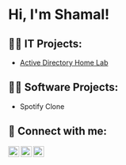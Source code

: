 <h1>Hi, I'm Shamal! <br/>

<h2>👨‍💻 IT Projects:</h2>


  - [Active Directory Home Lab](https://github.com/shamalek/Home-lab-running-AD-adding-user-using-powershell)

<h2>👨‍💻 Software Projects: </h2>

 <ul> 
 <li>Spotify Clone</li>
 </ul>





<h2> 🤳 Connect with me:</h2>


[<img align="left" alt="Shamalek | Twitter" width="22px" src="https://cdn.jsdelivr.net/npm/simple-icons@v3/icons/twitter.svg" />][twitter]
[<img align="left" alt="Shamalek | LinkedIn" width="22px" src="https://cdn.jsdelivr.net/npm/simple-icons@v3/icons/linkedin.svg" />][linkedin]
[<img align="left" alt="Shamalek | Instagram" width="22px" src="https://cdn.jsdelivr.net/npm/simple-icons@v3/icons/instagram.svg" />][instagram]

[twitter]: https://twitter.com/shamal_ek
[instagram]: https://www.instagram.com/shamal.ek/
[linkedin]: https://www.linkedin.com/in/shamalek/

<!--
**shamalek/shamalek** is a ✨ _special_ ✨ repository because its `README.md` (this file) appears on your GitHub profile.


